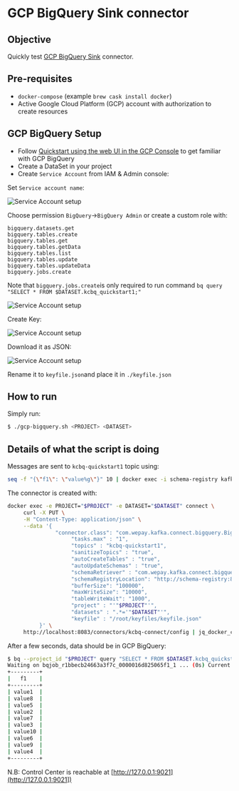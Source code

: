 # GCP BigQuery Sink connector

## Objective

Quickly test [GCP BigQuery Sink](https://docs.confluent.io/current/connect/kafka-connect-bigquery/index.html#kconnect-long-gcp-bigquery-sink-connector) connector.

## Pre-requisites

* `docker-compose` (example `brew cask install docker`)
* Active Google Cloud Platform (GCP) account with authorization to create resources

## GCP BigQuery Setup

* Follow [Quickstart using the web UI in the GCP Console](https://cloud.google.com/bigquery/docs/quickstarts/quickstart-web-ui) to get familiar with GCP BigQuery
* Create a DataSet in your project
* Create `Service Account` from IAM & Admin console:

Set `Service account name`:

![Service Account setup](Screenshot1.png)


Choose permission `BigQuery`->`BigQuery Admin` or create a custom role with:

```
bigquery.datasets.get
bigquery.tables.create
bigquery.tables.get
bigquery.tables.getData
bigquery.tables.list
bigquery.tables.update
bigquery.tables.updateData
bigquery.jobs.create
```

Note that `bigquery.jobs.create`is only required to run command `bq query "SELECT * FROM $DATASET.kcbq_quickstart1;"`

![Service Account setup](Screenshot2.png)

Create Key:

![Service Account setup](Screenshot3.png)

Download it as JSON:

![Service Account setup](Screenshot4.png)

Rename it to `keyfile.json`and place it in `./keyfile.json`


## How to run

Simply run:

```bash
$ ./gcp-bigquery.sh <PROJECT> <DATASET>
```

## Details of what the script is doing

Messages are sent to `kcbq-quickstart1` topic using:

```bash
seq -f "{\"f1\": \"value%g\"}" 10 | docker exec -i schema-registry kafka-avro-console-producer --broker-list broker:9092 --topic kcbq-quickstart1 --property value.schema='{"type":"record","name":"myrecord","fields":[{"name":"f1","type":"string"}]}'
```

The connector is created with:

```bash
docker exec -e PROJECT="$PROJECT" -e DATASET="$DATASET" connect \
     curl -X PUT \
     -H "Content-Type: application/json" \
     --data '{
               "connector.class": "com.wepay.kafka.connect.bigquery.BigQuerySinkConnector",
                    "tasks.max" : "1",
                    "topics" : "kcbq-quickstart1",
                    "sanitizeTopics" : "true",
                    "autoCreateTables" : "true",
                    "autoUpdateSchemas" : "true",
                    "schemaRetriever" : "com.wepay.kafka.connect.bigquery.schemaregistry.schemaretriever.SchemaRegistrySchemaRetriever",
                    "schemaRegistryLocation": "http://schema-registry:8081",
                    "bufferSize": "100000",
                    "maxWriteSize": "10000",
                    "tableWriteWait": "1000",
                    "project" : "'"$PROJECT"'",
                    "datasets" : ".*='"$DATASET"'",
                    "keyfile" : "/root/keyfiles/keyfile.json"
          }' \
     http://localhost:8083/connectors/kcbq-connect/config | jq_docker_cli .
```



After a few seconds, data should be in GCP BigQuery:

```bash
$ bq --project_id "$PROJECT" query "SELECT * FROM $DATASET.kcbq_quickstart1;"
Waiting on bqjob_r1bbecb24663a3f7c_0000016d825065f1_1 ... (0s) Current status: DONE
+---------+
|   f1    |
+---------+
| value1  |
| value8  |
| value5  |
| value2  |
| value7  |
| value3  |
| value10 |
| value6  |
| value9  |
| value4  |
+---------+
```

N.B: Control Center is reachable at [http://127.0.0.1:9021](http://127.0.0.1:9021])
